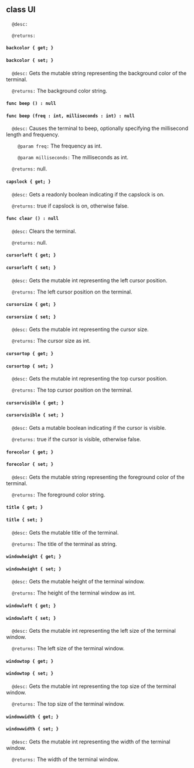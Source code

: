 ## class UI

&nbsp;&nbsp;&nbsp;&nbsp;```@desc:``` 

&nbsp;&nbsp;&nbsp;&nbsp;```@returns:``` 

#### ```backcolor { get; }```

#### ```backcolor { set; }```

&nbsp;&nbsp;&nbsp;&nbsp;```@desc:``` Gets the mutable string representing the background color of the terminal.

&nbsp;&nbsp;&nbsp;&nbsp;```@returns:``` The background color string.

#### ```func beep () : null```

#### ```func beep (freq : int, milliseconds : int) : null```

&nbsp;&nbsp;&nbsp;&nbsp;```@desc:``` Causes the terminal to beep, optionally specifying the millisecond length and frequency.

&nbsp;&nbsp;&nbsp;&nbsp;&nbsp;&nbsp;&nbsp;&nbsp;```@param freq:``` The frequency as int.

&nbsp;&nbsp;&nbsp;&nbsp;&nbsp;&nbsp;&nbsp;&nbsp;```@param milliseconds:``` The milliseconds as int.

&nbsp;&nbsp;&nbsp;&nbsp;```@returns:``` null.

#### ```capslock { get; }```

&nbsp;&nbsp;&nbsp;&nbsp;```@desc:``` Gets a readonly boolean indicating if the capslock is on.

&nbsp;&nbsp;&nbsp;&nbsp;```@returns:``` true if capslock is on, otherwise false.

#### ```func clear () : null```

&nbsp;&nbsp;&nbsp;&nbsp;```@desc:``` Clears the terminal.

&nbsp;&nbsp;&nbsp;&nbsp;```@returns:``` null.

#### ```cursorleft { get; }```

#### ```cursorleft { set; }```

&nbsp;&nbsp;&nbsp;&nbsp;```@desc:``` Gets the mutable int representing the left cursor position.

&nbsp;&nbsp;&nbsp;&nbsp;```@returns:``` The left cursor position on the terminal.

#### ```cursorsize { get; }```

#### ```cursorsize { set; }```

&nbsp;&nbsp;&nbsp;&nbsp;```@desc:``` Gets the mutable int representing the cursor size.

&nbsp;&nbsp;&nbsp;&nbsp;```@returns:``` The cursor size as int.

#### ```cursortop { get; }```

#### ```cursortop { set; }```

&nbsp;&nbsp;&nbsp;&nbsp;```@desc:``` Gets the mutable int representing the top cursor position.

&nbsp;&nbsp;&nbsp;&nbsp;```@returns:``` The top cursor position on the terminal.

#### ```cursorvisible { get; }```

#### ```cursorvisible { set; }```

&nbsp;&nbsp;&nbsp;&nbsp;```@desc:``` Gets a mutable boolean indicating if the cursor is visible.

&nbsp;&nbsp;&nbsp;&nbsp;```@returns:``` true if the cursor is visible, otherwise false.

#### ```forecolor { get; }```

#### ```forecolor { set; }```

&nbsp;&nbsp;&nbsp;&nbsp;```@desc:``` Gets the mutable string representing the foreground color of the terminal.

&nbsp;&nbsp;&nbsp;&nbsp;```@returns:``` The foreground color string.

#### ```title { get; }```

#### ```title { set; }```

&nbsp;&nbsp;&nbsp;&nbsp;```@desc:``` Gets the mutable title of the terminal.

&nbsp;&nbsp;&nbsp;&nbsp;```@returns:``` The title of the terminal as string.

#### ```windowheight { get; }```

#### ```windowheight { set; }```

&nbsp;&nbsp;&nbsp;&nbsp;```@desc:``` Gets the mutable height of the terminal window.

&nbsp;&nbsp;&nbsp;&nbsp;```@returns:``` The height of the terminal window as int.

#### ```windowleft { get; }```

#### ```windowleft { set; }```

&nbsp;&nbsp;&nbsp;&nbsp;```@desc:``` Gets the mutable int representing the left size of the terminal window.

&nbsp;&nbsp;&nbsp;&nbsp;```@returns:``` The left size of the terminal window.

#### ```windowtop { get; }```

#### ```windowtop { set; }```

&nbsp;&nbsp;&nbsp;&nbsp;```@desc:``` Gets the mutable int representing the top size of the terminal window.

&nbsp;&nbsp;&nbsp;&nbsp;```@returns:``` The top size of the terminal window.

#### ```windowwidth { get; }```

#### ```windowwidth { set; }```

&nbsp;&nbsp;&nbsp;&nbsp;```@desc:``` Gets the mutable int representing the width of the terminal window.

&nbsp;&nbsp;&nbsp;&nbsp;```@returns:``` The width of the terminal window.


